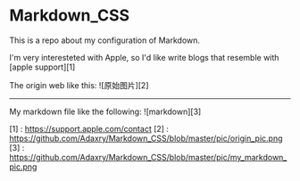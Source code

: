 # Markdown_CSS

This is a repo about my configuration of Markdown.

I'm very interesteted with Apple, so I'd like write blogs that resemble with [apple support][1]

The origin web like this:
![原始图片][2]

---


My markdown file like the following:
![markdown][3]





[1] : https://support.apple.com/contact
[2] : https://github.com/Adaxry/Markdown_CSS/blob/master/pic/origin_pic.png
[3] : https://github.com/Adaxry/Markdown_CSS/blob/master/pic/my_markdown_pic.png
